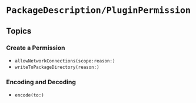 # ``PackageDescription/PluginPermission``

## Topics

### Create a Permission

- ``allowNetworkConnections(scope:reason:)``
- ``writeToPackageDirectory(reason:)``

### Encoding and Decoding

- ``encode(to:)``
